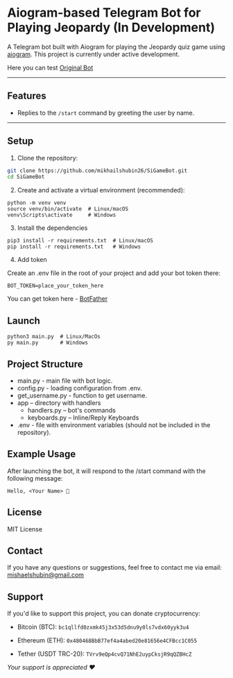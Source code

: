 # Aiogram-based Telegram Bot for Playing Jeopardy (In Development)

A Telegram bot built with Aiogram for playing the Jeopardy quiz game using [aiogram](https://docs.aiogram.dev/en/latest/). This project is currently under active development.

Here you can test [Original Bot](https://t.me/svoyaks_bot)

---

## Features

- Replies to the `/start` command by greeting the user by name.

---

## Setup

1. Clone the repository:

```bash
git clone https://github.com/mikhailshubin26/SiGameBot.git
cd SiGameBot
```

2. Create and activate a virtual environment (recommended):

```
python -m venv venv
source venv/bin/activate  # Linux/macOS
venv\Scripts\activate     # Windows
```
3. Install the dependencies

```
pip3 install -r requirements.txt  # Linux/macOS
pip install -r requirements.txt   # Windows
```

4. Add token

Create an .env file in the root of your project and add your bot token there:
```
BOT_TOKEN=place_your_token_here

```

You can get token here - [BotFather](https://t.me/BotFather)

## Launch

```
python3 main.py  # Linux/MacOs
py main.py       # Windows
```

## Project Structure
+ main.py - main file with bot logic.
+ config.py - loading configuration from .env.
+ get_username.py - function to get username.
+ app – directory with handlers
	+ handlers.py – bot's commands
	+ keyboards.py – Inline/Reply Keyboards
+ .env - file with environment variables (should not be included in the repository).

## Example Usage

After launching the bot, it will respond to the /start command with the following message:
```
Hello, <Your Name> 👋
```

## License

MIT License

## Contact

If you have any questions or suggestions, feel free to contact me via email: mishaelshubin@gmail.com

## Support

If you'd like to support this project, you can donate cryptocurrency:

+ Bitcoin (BTC): ```bc1qllfd0zxmk45j3x53d5dnu9y0ls7vdx60yyk3u4```

+ Ethereum (ETH): ```0x480468BbB77ef4a4abed20e81656e4CFBcc1C055```

+ Tether (USDT TRC-20): ```TVrv9eQp4cvQ71NhE2uypCksjR9qQZBHcZ```

*Your support is appreciated ❤️*
